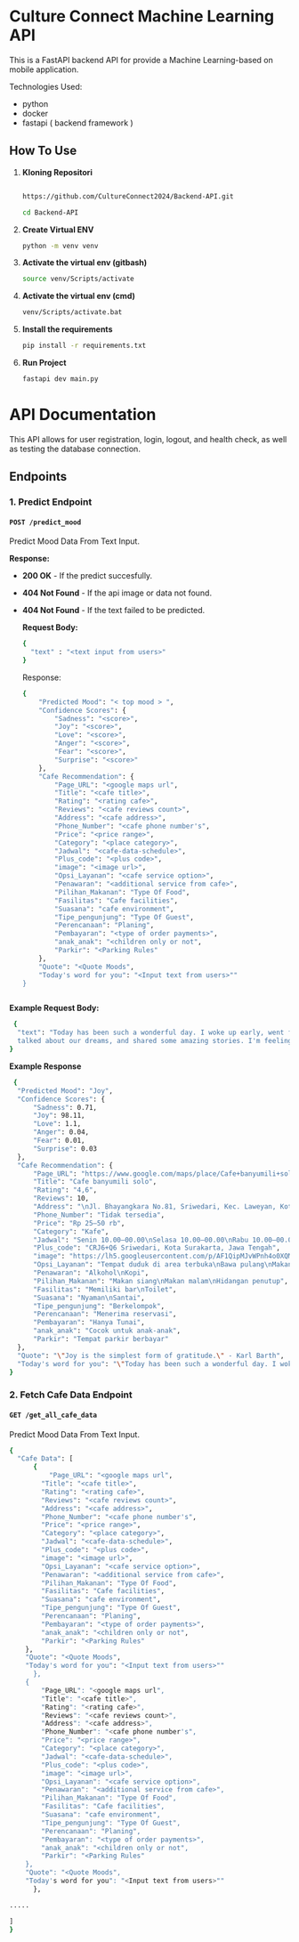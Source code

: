 # Culture Connect Machine Learning API

This is a FastAPI backend API for provide a Machine Learning-based on mobile application. 

Technologies Used:
- python
- docker
- fastapi ( backend framework )

## How To Use

1. **Kloning Repositori**
   ```bash
   
   https://github.com/CultureConnect2024/Backend-API.git
   
   cd Backend-API
2. **Create Virtual ENV**
   ```bash
   python -m venv venv

3. **Activate the virtual env (gitbash)**
   ```bash
   source venv/Scripts/activate
   
4. **Activate the virtual env (cmd)**
   ```bash
   venv/Scripts/activate.bat

5. **Install the requirements**
   ```bash
   pip install -r requirements.txt

5. **Run Project**
   ```bash
   fastapi dev main.py


# API Documentation

This API allows for user registration, login, logout, and health check, as well as testing the database connection.

## Endpoints

### 1. Predict Endpoint
#### `POST /predict_mood`
Predict Mood Data From Text Input.

**Response:**
- **200 OK** - If the predict succesfully.
- **404 Not Found** - If the api image or data not found.
- **404 Not Found** - If the text failed to be predicted.

  **Request Body:**
  ```bash
  {
    "text" : "<text input from users>"
  }
   ```

  Response:
  ```bash
  {
      "Predicted Mood": "< top mood > ",
      "Confidence Scores": {
          "Sadness": "<score>",
          "Joy": "<score>",
          "Love": "<score>",
          "Anger": "<score>",
          "Fear": "<score>",
          "Surprise": "<score>"
      },
      "Cafe Recommendation": {
          "Page_URL": "<google maps url",
          "Title": "<cafe title>",
          "Rating": "<rating cafe>",
          "Reviews": "<cafe reviews count>",
          "Address": "<cafe address>",
          "Phone_Number": "<cafe phone number's",
          "Price": "<price range>",
          "Category": "<place category>",
          "Jadwal": "<cafe-data-schedule>",
          "Plus_code": "<plus code>",
          "image": "<image url>",
          "Opsi_Layanan": "<cafe service option>",
          "Penawaran": "<additional service from cafe>",
          "Pilihan_Makanan": "Type Of Food",
          "Fasilitas": "Cafe facilities",
          "Suasana": "cafe environment",
          "Tipe_pengunjung": "Type Of Guest",
          "Perencanaan": "Planing",
          "Pembayaran": "<type of order payments>",
          "anak_anak": "<children only or not",
          "Parkir": "<Parking Rules"
      },
      "Quote": "<Quote Moods",
      "Today's word for you": "<Input text from users>""
  }



 **Example Request Body:**
  ```bash
   {
    "text": "Today has been such a wonderful day. I woke up early, went for a run, had a great breakfast, and then spent time with my friends. We laughed,
    talked about our dreams, and shared some amazing stories. I'm feeling so energized and excited for everything that's coming"
  }
   ```

**Example Response**
  ```bash
   {
    "Predicted Mood": "Joy",
    "Confidence Scores": {
        "Sadness": 0.71,
        "Joy": 98.11,
        "Love": 1.1,
        "Anger": 0.04,
        "Fear": 0.01,
        "Surprise": 0.03
    },
    "Cafe Recommendation": {
        "Page_URL": "https://www.google.com/maps/place/Cafe+banyumili+solo/@-7.5681003,110.8079553,17z/data=!3m1!4b1!4m6!3m5!1s0x2e7a17dbccad2e09:0xcb46d99939752dcf!8m2!3d-7.5681003!4d110.8105302!16s%2Fg%2F11j4lqvcbd?entry=ttu&g_ep=EgoyMDI0MTEyNC4xIKXMDSoJLDEwMjExMjM0SAFQAw%3D%3D",
        "Title": "Cafe banyumili solo",
        "Rating": "4,6",
        "Reviews": 10,
        "Address": "\nJl. Bhayangkara No.81, Sriwedari, Kec. Laweyan, Kota Surakarta, Jawa Tengah 57141",
        "Phone_Number": "Tidak tersedia",
        "Price": "Rp 25–50 rb",
        "Category": "Kafe",
        "Jadwal": "Senin 10.00–00.00\nSelasa 10.00–00.00\nRabu 10.00–00.00\nKamis 10.00–00.00\nJumat 10.00–00.00\nSabtu 10.00–00.00\nMinggu 10.00–22.00",
        "Plus_code": "CRJ6+Q6 Sriwedari, Kota Surakarta, Jawa Tengah",
        "image": "https://lh5.googleusercontent.com/p/AF1QipMJvWPnh4o0XQM12nKi07PU91D3S3A2JLAjI3bf=w408-h509-k-no",
        "Opsi_Layanan": "Tempat duduk di area terbuka\nBawa pulang\nMakan di tempat",
        "Penawaran": "Alkohol\nKopi",
        "Pilihan_Makanan": "Makan siang\nMakan malam\nHidangan penutup",
        "Fasilitas": "Memiliki bar\nToilet",
        "Suasana": "Nyaman\nSantai",
        "Tipe_pengunjung": "Berkelompok",
        "Perencanaan": "Menerima reservasi",
        "Pembayaran": "Hanya Tunai",
        "anak_anak": "Cocok untuk anak-anak",
        "Parkir": "Tempat parkir berbayar"
    },
    "Quote": "\"Joy is the simplest form of gratitude.\" - Karl Barth",
    "Today's word for you": "\"Today has been such a wonderful day. I woke up early, went for a run, had a great breakfast, and then spent time with my friends. We laughed, talked about our dreams, and shared some amazing stories. I'm feeling so energized and excited for everything that's coming\""
}
   ```

### 2. Fetch Cafe Data Endpoint
#### `GET /get_all_cafe_data`
Predict Mood Data From Text Input.
  ```bash
{
    "Cafe Data": [
        {
            "Page_URL": "<google maps url",
          "Title": "<cafe title>",
          "Rating": "<rating cafe>",
          "Reviews": "<cafe reviews count>",
          "Address": "<cafe address>",
          "Phone_Number": "<cafe phone number's",
          "Price": "<price range>",
          "Category": "<place category>",
          "Jadwal": "<cafe-data-schedule>",
          "Plus_code": "<plus code>",
          "image": "<image url>",
          "Opsi_Layanan": "<cafe service option>",
          "Penawaran": "<additional service from cafe>",
          "Pilihan_Makanan": "Type Of Food",
          "Fasilitas": "Cafe facilities",
          "Suasana": "cafe environment",
          "Tipe_pengunjung": "Type Of Guest",
          "Perencanaan": "Planing",
          "Pembayaran": "<type of order payments>",
          "anak_anak": "<children only or not",
          "Parkir": "<Parking Rules"
      },
      "Quote": "<Quote Moods",
      "Today's word for you": "<Input text from users>""
        },
      {
          "Page_URL": "<google maps url",
          "Title": "<cafe title>",
          "Rating": "<rating cafe>",
          "Reviews": "<cafe reviews count>",
          "Address": "<cafe address>",
          "Phone_Number": "<cafe phone number's",
          "Price": "<price range>",
          "Category": "<place category>",
          "Jadwal": "<cafe-data-schedule>",
          "Plus_code": "<plus code>",
          "image": "<image url>",
          "Opsi_Layanan": "<cafe service option>",
          "Penawaran": "<additional service from cafe>",
          "Pilihan_Makanan": "Type Of Food",
          "Fasilitas": "Cafe facilities",
          "Suasana": "cafe environment",
          "Tipe_pengunjung": "Type Of Guest",
          "Perencanaan": "Planing",
          "Pembayaran": "<type of order payments>",
          "anak_anak": "<children only or not",
          "Parkir": "<Parking Rules"
      },
      "Quote": "<Quote Moods",
      "Today's word for you": "<Input text from users>""
        },

.....

  ]
}
 ```

       



